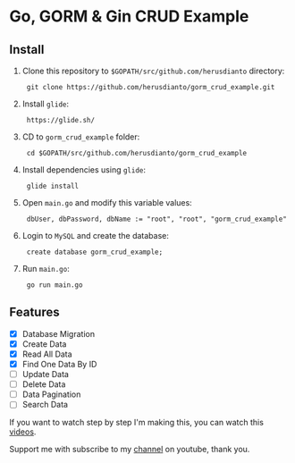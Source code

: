 # Go, GORM & Gin CRUD Example

## Install

1. Clone this repository to `$GOPATH/src/github.com/herusdianto` directory:

        git clone https://github.com/herusdianto/gorm_crud_example.git

2. Install `glide`:

        https://glide.sh/

3. CD to `gorm_crud_example` folder:

        cd $GOPATH/src/github.com/herusdianto/gorm_crud_example

4. Install dependencies using `glide`:

        glide install

5. Open `main.go` and modify this variable values:

        dbUser, dbPassword, dbName := "root", "root", "gorm_crud_example"

6. Login to `MySQL` and create the database:

        create database gorm_crud_example;

7. Run `main.go`:

        go run main.go

## Features

- [x] Database Migration
- [x] Create Data
- [x] Read All Data
- [x] Find One Data By ID
- [ ] Update Data
- [ ] Delete Data
- [ ] Data Pagination
- [ ] Search Data

If you want to watch step by step I'm making this, you can watch this [videos](https://www.youtube.com/playlist?list=PLKmlCa2HUPq-K7hIyHGbDoYs6YZBM8yA-).

Support me with subscribe to my [channel](https://www.youtube.com/channel/UCpKERrPCRQBFaTnJu4xWn5A) on youtube, thank you.